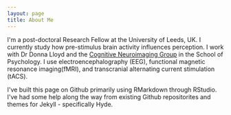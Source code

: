 ```yaml
---
layout: page
title: About Me 
---
```


<p>I'm a post-doctoral Research Fellow at the University of Leeds, UK. I currently study how pre-stimulus brain activity influences perception. I work with Dr Donna Lloyd and the <a href = "http://www.leeds.ac.uk/coni/">Cognitive Neuroimaging Group</a> in the School of Psychology. I use electroencephalography (EEG), functional magnetic resonance imaging(fMRI), and transcranial alternating current stimulation (tACS).</p>
	
<p> I've built this page on Github primarily using RMarkdown through RStudio. I've had some help along the way from existing Github repositorites and themes for Jekyll - specifically Hyde. </p>
